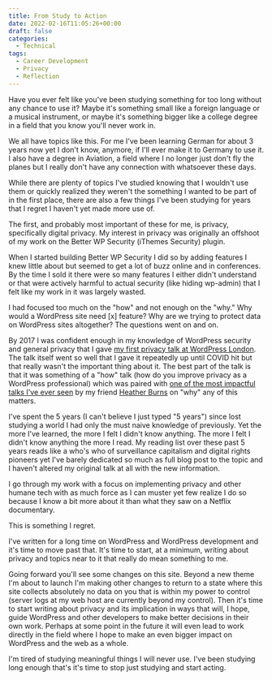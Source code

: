 ```yaml
---
title: From Study to Action
date: 2022-02-16T11:05:26+00:00
draft: false
categories:
  - Technical
tags:
  - Career Development
  - Privacy
  - Reflection
---
```


Have you ever felt like you've been studying something for too long without any chance to use it? Maybe it's something small like a foreign language or a musical instrument, or maybe it's something bigger like a college degree in a field that you know you'll never work in.

We all have topics like this. For me I've been learning German for about 3 years now yet I don't know, anymore, if I'll ever make it to Germany to use it. I also have a degree in Aviation, a field where I no longer just don't fly the planes but I really don't have any connection with whatsoever these days.

While there are plenty of topics I've studied knowing that I wouldn't use them or quickly realized they weren't the something I wanted to be part of in the first place, there are also a few things I've been studying for years that I regret I haven't yet made more use of.

The first, and probably most important of these for me, is privacy, specifically digital privacy. My interest in privacy was originally an offshoot of my work on the Better WP Security (iThemes Security) plugin.

When I started building Better WP Security I did so by adding features I knew little about but seemed to get a lot of buzz online and in conferences. By the time I sold it there were so many features I either didn't understand or that were actively harmful to actual security (like hiding wp-admin) that I felt like my work in it was largely wasted.

I had focused too much on the "how" and not enough on the "why." Why would a WordPress site need [x] feature? Why are we trying to protect data on WordPress sites altogether? The questions went on and on.

By 2017 I was confident enough in my knowledge of WordPress security and general privacy that I gave [my first privacy talk at WordPress London][1]. The talk itself went so well that I gave it repeatedly up until COVID hit but that really wasn't the important thing about it. The best part of the talk is that it was something of a "how" talk (how do you improve privacy as a WordPress professional) which was paired with [one of the most impactful talks I've ever seen][2] by my friend [Heather Burns][3] on "why" any of this matters.

I've spent the 5 years (I can't believe I just typed "5 years") since lost studying a world I had only the must naive knowledge of previously. Yet the more I've learned, the more I felt I didn't know anything. The more I felt I didn't know anything the more I read. My reading list over these past 5 years reads like a who's who of surveillance capitalism and digital rights pioneers yet I've barely dedicated so much as full blog post to the topic and I haven't altered my original talk at all with the new information.

I go through my work with a focus on implementing privacy and other humane tech with as much force as I can muster yet few realize I do so because I know a bit more about it than what they saw on a Netflix documentary.

This is something I regret.

I've written for a long time on WordPress and WordPress development and it's time to move past that. It's time to start, at a minimum, writing about privacy and topics near to it that really do mean something to me.

Going forward you'll see some changes on this site. Beyond a new theme I'm about to launch I'm making other changes to return to a state where this site collects absolutely no data on you that is within my power to control (server logs at my web host are currently beyond my control). Then it's time to start writing about privacy and its implication in ways that will, I hope, guide WordPress and other developers to make better decisions in their own work. Perhaps at some point in the future it will even lead to work directly in the field where I hope to make an even bigger impact on WordPress and the web as a whole.

I'm tired of studying meaningful things I will never use. I've been studying long enough that's it's time to stop just studying and start acting.

 [1]: https://wordpress.tv/2017/06/02/chris-wiegman-encrypt-all-the-things-practical-encryption-from-ssl-to-email-and-beyond/
 [2]: https://wordpress.tv/2017/06/02/heather-burns-defensive-web-development-protecting-the-web-from-political-uncertainty/
 [3]: https://webdevlaw.uk